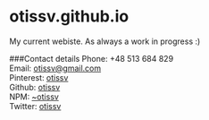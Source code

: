 # otissv.github.io


My current webiste. As always a work in progress :)

###Contact details
Phone: +48 513 684 829  
Email: [otissv@gmail.com](mail:otissv@gmail.com)  
Pinterest: [otissv](https://www.pinterest.com/otissv/)   
Github: [otissv](https://www.github.com/otissv)   
NPM: [~otissv](https://www.npmjs.com/~otissv)  
Twitter: [otissv](https://www.twitter.com/otissv)
